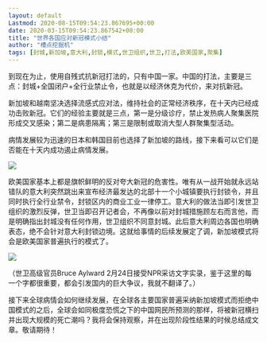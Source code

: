 ```yaml
---
layout: default
Lastmod: 2020-08-15T09:54:23.867695+00:00
date: 2020-03-15T09:54:23.867542+00:00
title: "世界各国应对新冠模式小结"
author: "槽点挖掘机"
tags: [封城,新加坡,意大利,封锁,模式,世卫组织,世卫,打法,欧美国家,聚集]
---
```


到现在为止，使用自残式抗新冠打法的，只有中国一家。中国的打法，主要是三点：封城+全国闭户+全行业禁止令，也就是以经济休克为代价，来对抗新冠。

新加坡和越南坚决选择流感式应对法，维持社会的正常经济秩序，在十天内已经成功击败新冠。它们的经验主要就是三点，第一是分级诊疗，禁止发热病人聚集医院形成交叉感染；第二是病患隔离；第三是限制或取消大型人群聚集型活动。

病情发展较为迅速的日本和韩国目前也选择了新加坡的路线，接下来看可以它们是否能在十天内成功遏止病情发展。

  

![](https://images.weserv.nl/?url=https%3A//mmbiz.qpic.cn/mmbiz_jpg/m312mfLHFZr1G94dlWZGMz6TVVqpTpexkex86Qp5tRPvStCsOdEaHl4euFYPSbUUYpSw9zCCeRcsR6YmjJjFmA/640%3Fwx_fmt%3Djpeg)

  

欧美国家基本上都是旗帜鲜明的反对夸大新冠的危害性。唯有从一战开始就永远站错队的意大利突然跳出来宣布经济最发达的北部十一个小城镇要执行封锁令，并且同时执行全行业禁令，封锁区内的商业工业一律停工。意大利的做法当即引发世卫组织的激烈反弹，世卫当即召开记者会，不再像以前对封城措施顾左右而言他，而是明确指出封城没有任何作用，世卫组织不同意封城。此后意大利周边各国也明确表态，绝不会针对意大利封锁边境。这就给事情的后续发展定了调，新加坡模式将会是欧美国家普遍执行的模式了。

![](https://images.weserv.nl/?url=https%3A//mmbiz.qpic.cn/mmbiz_jpg/m312mfLHFZr1G94dlWZGMz6TVVqpTpexUJa7TyAW5ucOrsH3f26OgDnb754VSu18GGSj0TZmruwD5CoibaMzAOg/640%3Fwx_fmt%3Djpeg)

（世卫高级官员Bruce Aylward 2月24日接受NPR采访文字实录，鉴于这里的每一个字都很重要，都会引发国内的巨大争议，我就不翻译了。）

接下来全球病情会如何继续发展，在全球各主要国家普遍采纳新加坡模式而拒绝中国模式的之后，全球会如同极度恐慌之下的中国网民所预测的那样，将被新冠横扫并出现大规模的死亡潮吗？我将会保持观察，并在出现阶段性结果的时候总结成文章。敬请期待！

